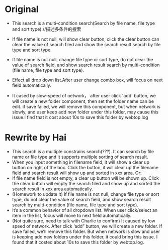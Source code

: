 # Original 

* This search is a multi-condition search(Search by file name, file type and sort type).//描述多条件的搜索
* If file name is not null, will show clear button, click the clear button can clear the value of search filed and show the search result search by file type and sort type.
* If file name is not null, change file type or sort type, do not clear the value of search field, and show search result search by multi-condition (file name, file type and sort type).
* Effect all drop down list.After user change combo box, will focus on next field automatically.

* It cased by slow-speed of network， after user click 'add' button, we will create a new folder component, then set the folder name can be edit. if save failed, we will remove this component, but when network is slowly, and user keep add new folder under this folder, may cause this issue.I find that it cost about 10s to save this folder by webtop.log

# Rewrite by Hai

* This search is a multiple constrains search(???). It can search by file name or file type and it supports multiple sorting of search result.
* When you input something in filename field, it will show a clear up button on right of the box. Click the button, it will clear up the filename field and search result will show up and sorted in xxx area. Or:
* If file name field is not empty, a clear up button will be shown up. Click the clear button will empty the search filed and show up and sorted the search result in xxx area automatically.
* (Homework to update it) If file name is not null, change file type or sort type, do not clear the value of search field, and show search result search by multi-condition (file name, file type and sort type).
* It’s a common behavior of all dropdown list. When user click/select an item in the list, focus will move to next field automatically.
* (Not quite sure, need to talk with Charlie to confirm) It caused by low speed of network. After click ‘add” button, we will create a new folder. If save failed, we’ll remove this folder. But when network is slow and user is keeping add new folders under this folder, it could bring this issue. I found that it costed about 10s to save this folder by webtop.log.